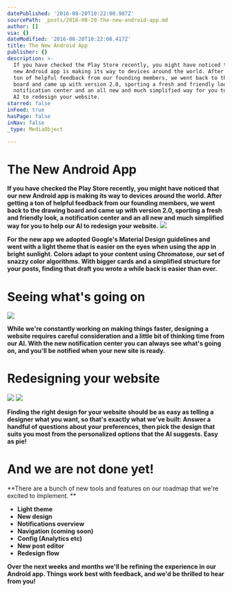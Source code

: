 ```yaml
---
datePublished: '2016-08-20T10:22:00.987Z'
sourcePath: _posts/2016-08-20-the-new-android-app.md
author: []
via: {}
dateModified: '2016-08-20T10:22:00.417Z'
title: The New Android App
publisher: {}
description: >-
  If you have checked the Play Store recently, you might have noticed that our
  new Android app is making its way to devices around the world. After getting a
  ton of helpful feedback from our founding members, we went back to the drawing
  board and came up with version 2.0, sporting a fresh and friendly look, a
  notification center and an all new and much simplified way for you to help our
  AI to redesign your website.
starred: false
inFeed: true
hasPage: false
inNav: false
_type: MediaObject

---
```

# **The New Android App**

**If you have checked the Play Store recently, you might have noticed that our new Android app is making its way to devices around the world. After getting a ton of helpful feedback from our founding members, we went back to the drawing board and came up with version 2.0, sporting a fresh and friendly look, a notification center and an all new and much simplified way for you to help our AI to redesign your website.**
![](https://the-grid-user-content.s3-us-west-2.amazonaws.com/f4fec607-d4b5-4281-8d80-c94abe0161cb.png)

**For the new app we adopted Google's Material Design guidelines and went with a light theme that is easier on the eyes when using the app in bright sunlight. Colors adapt to your content using Chromatose, our set of snazzy color algorithms. With bigger cards and a simplified structure for your posts, finding that draft you wrote a while back is easier than ever.**

# **Seeing what's going on**
![](https://the-grid-user-content.s3-us-west-2.amazonaws.com/b66336c6-f65f-48a1-90e8-c4ce9e152c35.png)

**While we're constantly working on making things faster, designing a website requires careful consideration and a little bit of thinking time from our AI. With the new notification center you can always see what's going on, and you'll be notified when your new site is ready.**

# **Redesigning your website**
![](https://the-grid-user-content.s3-us-west-2.amazonaws.com/da1eee7c-3e10-4eef-a540-90ba9e30579a.png)
![](https://the-grid-user-content.s3-us-west-2.amazonaws.com/fd2ea51e-bda5-4e4d-bd0c-336753543808.png)

**Finding the right design for your website should be as easy as telling a designer what you want, so that's exactly what we've built: Answer a handful of questions about your preferences, then pick the design that suits you most from the personalized options that the AI suggests. Easy as pie!**

# **And we are not done yet!**

**There are a bunch of new tools and features on our roadmap that we're excited to implement. **

* **Light theme**
* **New design**
* **Notifications overview**
* **Navigation (coming soon)**
* **Config (Analytics etc)**
* **New post editor**
* **Redesign flow**

**Over the next weeks and months we'll be refining the experience in our Android app. Things work best with feedback, and we'd be thrilled to hear from you!**